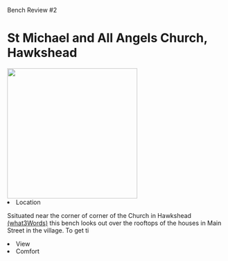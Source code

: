 Bench Review #2
<h1>St Michael and All Angels Church, Hawkshead</h1>
<img class="image" src="/docs/assets/Hawkshead.jpg" width = "300">

<li>Location</li>

Ssituated near the corner of corner of the Church in Hawkshead <a href="///ample.blockage.driving">(what3Words)</a> this bench looks out over the rooftops of the houses in Main Street in the village.
To get ti


<li>View</li>
<li>Comfort</li>
